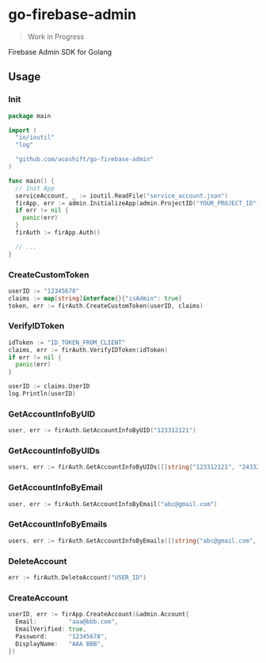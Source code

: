 # go-firebase-admin

> Work in Progress

Firebase Admin SDK for Golang

## Usage

### Init

```go
package main

import (
  "io/ioutil"
  "log"

  "github.com/acoshift/go-firebase-admin"
)

func main() {
  // Init App
  serviceAccount, _ := ioutil.ReadFile("service_account.json")
  firApp, err := admin.InitializeApp(admin.ProjectID("YOUR_PROJECT_ID"), admin.ServiceAccount(serviceAccount))
  if err != nil {
    panic(err)
  }
  firAuth := firApp.Auth()

  // ...
}
```

### CreateCustomToken

```go
userID := "12345678"
claims := map[string]interface{}{"isAdmin": true}
token, err := firAuth.CreateCustomToken(userID, claims)
```

### VerifyIDToken

```go
idToken := "ID_TOKEN_FROM_CLIENT"
claims, err := firAuth.VerifyIDToken(idToken)
if err != nil {
  panic(err)
}

userID := claims.UserID
log.Println(userID)
```

### GetAccountInfoByUID

```go
user, err := firAuth.GetAccountInfoByUID("123312121")
```

### GetAccountInfoByUIDs

```go
users, err := firAuth.GetAccountInfoByUIDs([]string{"123312121", "2433232", "12121211"})
```

### GetAccountInfoByEmail

```go
user, err := firAuth.GetAccountInfoByEmail("abc@gmail.com")
```

### GetAccountInfoByEmails

```go
users, err := firAuth.GetAccountInfoByEmails([]string{"abc@gmail.com", "qqq@hotmail.com", "aaaqaq@aaa.com"})
```

### DeleteAccount

```go
err := firAuth.DeleteAccount("USER_ID")
```

### CreateAccount

```go
userID, err := firApp.CreateAccount(&admin.Account{
  Email:         "aaa@bbb.com",
  EmailVerified: true,
  Password:      "12345678",
  DisplayName:   "AAA BBB",
})
```

